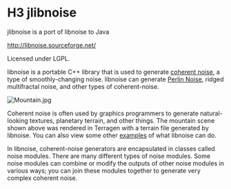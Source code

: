 # H3 jlibnoise
jlibnoise is a port of libnoise to Java

http://libnoise.sourceforge.net/

Licensed under LGPL.  


libnoise is a portable C++ library that is used to generate [coherent noise](http://libnoise.sourceforge.net/glossary/index.html#coherentnoise "coherent noise"), a type of smoothly-changing noise. libnoise can generate [Perlin Noise](http://libnoise.sourceforge.net/glossary/index.html#perlinnoise "Perlin noise"), ridged multifractal noise, and other types of coherent-noise.

![Mountain.jpg](http://libnoise.sourceforge.net/images/mountain.jpg)

Coherent noise is often used by graphics programmers to generate natural-looking textures, planetary terrain, and other things. The mountain scene shown above was rendered in Terragen with a terrain file generated by libnoise. You can also view some other [examples](http://libnoise.sourceforge.net/examples/index.html "examples") of what libnoise can do.

In libnoise, coherent-noise generators are encapsulated in classes called noise modules. There are many different types of noise modules. Some noise modules can combine or modify the outputs of other noise modules in various ways; you can join these modules together to generate very complex coherent noise.
